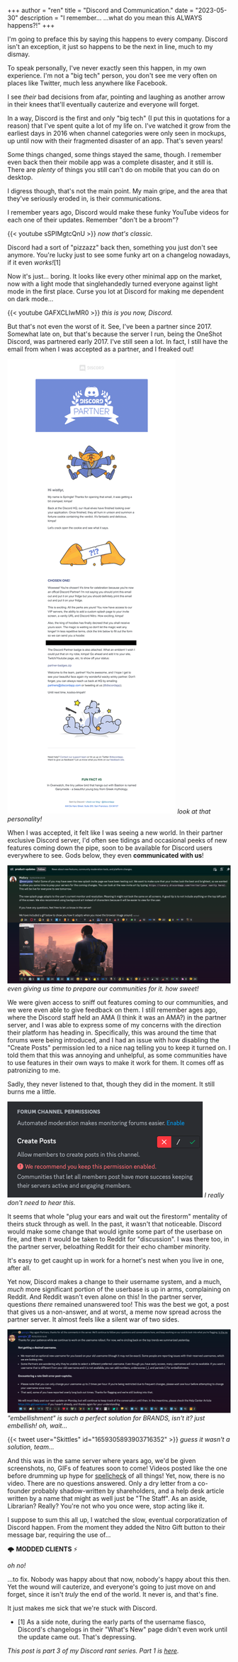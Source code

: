 +++
author = "ren"
title = "Discord and Communication."
date = "2023-05-30"
description = "I remember... ...what do you mean this ALWAYS happens?!"
+++

I'm going to preface this by saying this happens to every company. Discord isn't an exception, it just so happens to be the next in line, much to my dismay.

<!--more-->

To speak personally, I've never exactly seen this happen, in my own experience. I'm not a "big tech" person, you don't see me very often on places like Twitter, much less anywhere like Facebook.

I see *their* bad decisions from afar, pointing and laughing as another arrow in their knees that'll eventually cauterize and everyone will forget.

In a way, Discord is the first and only "big tech" (I put this in quotations for a reason) that I've spent quite a lot of my life on. I've watched it grow from the earliest days in 2016 when channel categories were only seen in mockups, up until now with their fragmented disaster of an app. That's seven years!

Some things changed, some things stayed the same, though. I remember even back then their mobile app was a complete disaster, and it still is. There are *plenty* of things you still can't do on mobile that you can do on desktop.

I digress though, that's not the main point. My main gripe, and the area that they've seriously eroded in, is their communications.

I remember years ago, Discord would make these funky YouTube videos for each one of their updates. Remember "don't be a broom"?

{{< youtube sSPIMgtcQnU >}}
*now that's classic.*

Discord had a sort of "pizzazz" back then, something you just don't see anymore. You're lucky just to see some funky art on a changelog nowadays, if it even *works!*[1]

Now it's just... boring. It looks like every other minimal app on the market, now with a light mode that singlehandedly turned everyone against light mode in the first place. Curse you lot at Discord for making me dependent on dark mode...

{{< youtube GAFXCLIwMR0 >}}
*this is you now, Discord.*

But that's not even the worst of it. See, I've been a partner since 2017. Somewhat late on, but that's because the server I run, being the OneShot Discord, was partnered early 2017. I've still seen a lot. In fact, I still have the email from when I was accepted as a partner, and I freaked out!

![partnership email](/img/winter/discord-decline/partneremail.png)
*look at that personality!*

When I was accepted, it felt like I was seeing a new world. In their partner exclusive Discord server, I'd often see tidings and occasional peeks of new features coming down the pipe, soon to be available for Discord users everywhere to see. Gods below, they even **communicated with us**!

![communication example](/img/winter/discord-decline/communication.png)
*even giving us time to prepare our communities for it. how sweet!*

We were given access to sniff out features coming to our communities, and we were even able to give feedback on them. I still remember ages ago, where the Discord staff held an AMA (I think it was an AMA?) in the partner server, and I was able to express some of my concerns with the direction their platform has heading in. Specifically, this was around the time that forums were being introduced, and I had an issue with how disabling the "Create Posts" permission led to a nice nag telling you to keep it turned on. I told them that this was annoying and unhelpful, as some communities have to use features in their own ways to make it work for them. It comes off as patronizing to me.

Sadly, they never listened to that, though they did in the moment. It still burns me a little.

![annoying nag](/img/winter/discord-decline/nags.png)
*I really don't need to hear this.*

It seems that whole "plug your ears and wait out the firestorm" mentality of theirs stuck through as well. In the past, it wasn't that noticeable. Discord would make some change that would ignite some part of the userbase on fire, and then it would be taken to Reddit for "discussion". I was there too, in the partner server, beloathing Reddit for their echo chamber minority.

It's easy to get caught up in work for a hornet's nest when you live in one, after all.

Yet now, Discord makes a change to their username system, and a much, *much* more significant portion of the userbase is up in arms, complaining on Reddit. And Reddit wasn't even alone on this! In the partner server, questions *there* remained unanswered too! This was the best we got, a post that gives us a non-answer, and at worst, a meme now spread across the partner server. It almost feels like a silent war of two sides.

![just embellish!](/img/winter/discord-decline/embellishment.png)
*"embellishment" is such a perfect solution for BRANDS, isn't it? just embellish! oh, wait...*

{{< tweet user="Skittles" id="1659305893903716352" >}}
*guess it wasn't a solution, team...*

 And this was in the same server where years ago, we'd be given screenshots, no, GIFs of features soon to come! Videos posted like the one before drumming up hype for [spellcheck](https://www.youtube.com/watch?v=YHqERNzRkCE) of all things! Yet, now, there is no video. There are no questions answered. Only a dry letter from a co-founder probably shadow-written by shareholders, and a help desk article written by a name that might as well just be "The Staff". As an aside, Librarian? Really? You're not who you once were, stop acting like it.

I suppose to sum this all up, I watched the slow, eventual corporatization of Discord happen. From the moment they added the Nitro Gift button to their message bar, requiring the use of...

🌩️ **MODDED CLIENTS** ⚡

*oh no!*

...to fix. Nobody was happy about that now, nobody's happy about this then. Yet the wound will cauterize, and everyone's going to just move on and forget, since it isn't *truly* the end of the world. It never is, and that's fine.

It just makes me sick that we're stuck with Discord.

- [1] As a side note, during the early parts of the username fiasco, Discord's changelogs in their "What's New" page didn't even work until the update came out. That's depressing.

*This post is part 3 of my Discord rant series. Part 1 is [here](https://ren.0ccu.lt/blog/discord-rant/).*
